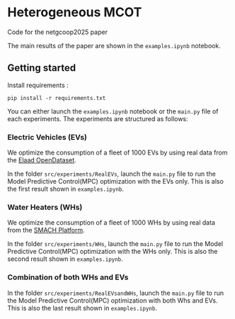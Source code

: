 # Heterogeneous MCOT
Code for the netgcoop2025 paper

The main results of the paper are shown in the `examples.ipynb` notebook. 

## Getting started

Install requirements :
```
pip install -r requirements.txt
```

You can either launch the `examples.ipynb` notebook or the `main.py` file of each experiments.
The experiments are structured as follows:

### Electric Vehicles (EVs)

We optimize the consumption of a fleet of 1000 EVs by using real data from the [Elaad OpenDataset](https://platform.elaad.io/analyses/index.php?url=ElaadNL_opendata.php).

In the folder `src/experiments/RealEVs`, launch the `main.py` file to run the Model Predictive Control(MPC) optimization with the EVs only. This is also the first result shown in `examples.ipynb`.

### Water Heaters (WHs)

We optimize the consumption of a fleet of 1000 WHs by using real data from the [SMACH Platform](https://hal.science/hal-03195500/document).

In the folder `src/experiments/WHs`, launch the `main.py` file to run the Model Predictive Control(MPC) optimization with the WHs only. This is also the second result shown in `examples.ipynb`.

### Combination of both WHs and EVs

In the folder `src/experiments/RealEVsandWHs`, launch the `main.py` file to run the Model Predictive Control(MPC) optimization with both Whs and EVs. This is also the last result shown in `examples.ipynb`.